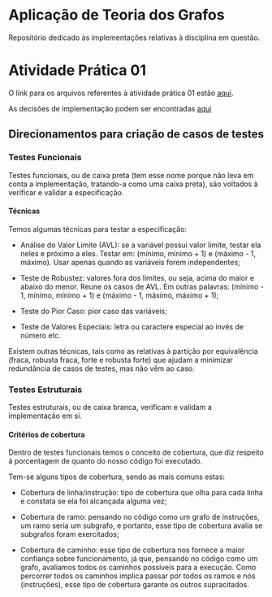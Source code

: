 # Aplicação de Teoria dos Grafos

Repositório dedicado às implementações relativas à disciplina em questão.

# Atividade Prática 01

O link para os arquivos referentes à atividade prática 01 estão [aqui](https://github.com/lucaspk/atg/tree/master/pratica-01).

As decisões de implementação podem ser encontradas [aqui](https://github.com/lucaspk/atg/blob/master/pratica-01/Decis%C3%B5es.md)

## Direcionamentos para criação de casos de testes

### Testes Funcionais
Testes funcionais, ou de caixa preta (tem esse nome porque não leva em conta a implementação, tratando-a como uma caixa preta), são voltados à verificar e validar a especificação.

#### Técnicas
Temos algumas técnicas para testar a especificação:

- Análise do Valor Limite (AVL): se a variável possui valor limite, testar ela neles e próximo a eles. Testar em: (mínimo, mínimo + 1) e (máximo - 1, máximo). Usar apenas quando as variáveis forem independentes;

- Teste de Robustez: valores fora dos limites, ou seja, acima do maior e abaixo do menor. Reune os casos de AVL. Em outras palavras: (mínimo - 1, mínimo, mínimo + 1) e (máximo - 1, máximo, máximo + 1);

- Teste do Pior Caso: pior caso das variáveis;

- Teste de Valores Especiais: letra ou caractere especial ao invés de número etc.

Existem outras técnicas, tais como as relativas à partição por equivalência (fraca, robusta fraca, forte e robusta forte) que ajudam a minimizar redundância de casos de testes, mas não vêm ao caso.

### Testes Estruturais
Testes estruturais, ou de caixa branca, verificam e validam a implementação em si.

#### Critérios de cobertura
Dentro de testes funcionais temos o conceito de cobertura, que diz respeito à porcentagem de quanto do nosso código foi executado.

Tem-se alguns tipos de cobertura, sendo as mais comuns estas:
- Cobertura de linha/instrução: tipo de cobertura que olha para cada linha e constata se ela foi alcançada alguma vez;

- Cobertura de ramo: pensando no código como um grafo de instruções, um ramo seria um subgrafo, e portanto, esse tipo de cobertura avalia se subgrafos foram exercitados;

- Cobertura de caminho: esse tipo de cobertura nos fornece a maior confiança sobre funcionamento, já que, pensando no código como um grafo, avaliamos todos os caminhos possíveis para a execução. Como percorrer todos os caminhos implica passar por todos os ramos e nós (instruções), esse tipo de cobertura garante os outros supracitados.
